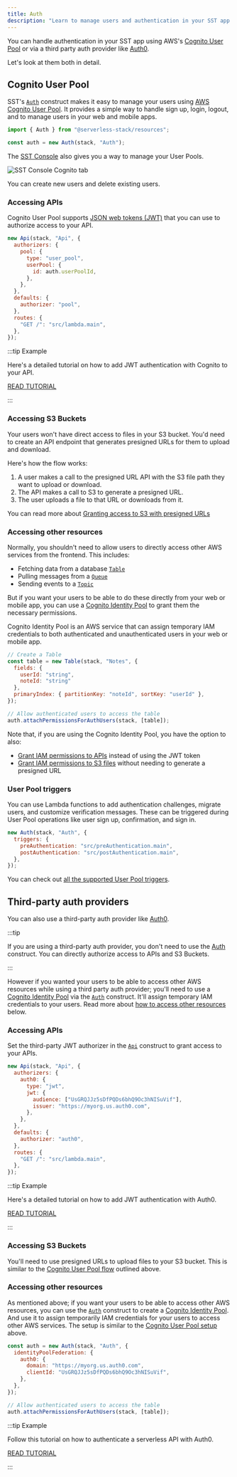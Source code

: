```yaml
---
title: Auth
description: "Learn to manage users and authentication in your SST app."
---
```


You can handle authentication in your SST app using AWS's [Cognito User Pool](https://docs.aws.amazon.com/cognito/latest/developerguide/cognito-user-identity-pools.html) or via a third party auth provider like [Auth0](https://auth0.com/).

Let's look at them both in detail.

## Cognito User Pool

SST's [`Auth`](constructs/Auth.md) construct makes it easy to manage your users using [AWS Cognito User Pool](https://docs.aws.amazon.com/cognito/latest/developerguide/cognito-user-identity-pools.html). It provides a simple way to handle sign up, login, logout, and to manage users in your web and mobile apps.

```js
import { Auth } from "@serverless-stack/resources";

const auth = new Auth(stack, "Auth");
```

The [SST Console](console.md) also gives you a way to manage your User Pools.

![SST Console Cognito tab](/img/console/sst-console-cognito-tab.png)

You can create new users and delete existing users.

### Accessing APIs

Cognito User Pool supports [JSON web tokens (JWT)](https://en.wikipedia.org/wiki/JSON_Web_Token) that you can use to authorize access to your API.

```js
new Api(stack, "Api", {
  authorizers: {
    pool: {
      type: "user_pool",
      userPool: {
        id: auth.userPoolId,
      },
    },
  },
  defaults: {
    authorizer: "pool",
  },
  routes: {
    "GET /": "src/lambda.main",
  },
});
```

:::tip Example

Here's a detailed tutorial on how to add JWT authentication with Cognito to your API.

[READ TUTORIAL](https://sst.dev/examples/how-to-add-jwt-authorization-with-cognito-user-pool-to-a-serverless-api.html)

:::

### Accessing S3 Buckets

Your users won't have direct access to files in your S3 bucket. You'd need to create an API endpoint that generates presigned URLs for them to upload and download.

Here's how the flow works:

1. A user makes a call to the presigned URL API with the S3 file path they want to upload or download.
2. The API makes a call to S3 to generate a presigned URL.
3. The user uploads a file to that URL or downloads from it.

You can read more about [Granting access to S3 with presigned URLs](./storage#granting-access-with-presigned-url)

### Accessing other resources

Normally, you shouldn't need to allow users to directly access other AWS services from the frontend. This includes:

- Fetching data from a database [`Table`](constructs/Table.md)
- Pulling messages from a [`Queue`](constructs/Queue.md)
- Sending events to a [`Topic`](constructs/Topic.md)

But if you want your users to be able to do these directly from your web or mobile app, you can use a [Cognito Identity Pool](https://docs.aws.amazon.com/cognito/latest/developerguide/cognito-identity.html) to grant them the necessary permissions.

Cognito Identity Pool is an AWS service that can assign temporary IAM credentials to both authenticated and unauthenticated users in your web or mobile app.

```js
// Create a Table
const table = new Table(stack, "Notes", {
  fields: {
    userId: "string",
    noteId: "string"
  },
  primaryIndex: { partitionKey: "noteId", sortKey: "userId" },
});

// Allow authenticated users to access the table
auth.attachPermissionsForAuthUsers(stack, [table]);
```

Note that, if you are using the Cognito Identity Pool, you have the option to also:

- [Grant IAM permissions to APIs](./api.md#cognito-identity-pool) instead of using the JWT token
- [Grant IAM permissions to S3 files](./storage.md#granting-access-with-cognito-identity-pool) without needing to generate a presigned URL

### User Pool triggers

You can use Lambda functions to add authentication challenges, migrate users, and customize verification messages. These can be triggered during User Pool operations like user sign up, confirmation, and sign in.

```js
new Auth(stack, "Auth", {
  triggers: {
    preAuthentication: "src/preAuthentication.main",
    postAuthentication: "src/postAuthentication.main",
  },
});
```

You can check out [all the supported User Pool triggers](constructs/Auth.md#authuserpooltriggers).

## Third-party auth providers

You can also use a third-party auth provider like [Auth0](https://auth0.com).

:::tip

If you are using a third-party auth provider, you don't need to use the [Auth](constructs/Auth.md) construct. You can directly authorize access to APIs and S3 Buckets.

:::

However if you wanted your users to be able to access other AWS resources while using a third party auth provider; you'll need to use a [Cognito Identity Pool](https://en.wikipedia.org/wiki/JSON_Web_Token) via the [`Auth`](constructs/Auth.md) construct. It'll assign temporary IAM credentials to your users. Read more about [how to access other resources](#accessing-other-resources-1) below.

### Accessing APIs

Set the third-party JWT authorizer in the [`Api`](constructs/Api.md) construct to grant access to your APIs.

```js
new Api(stack, "Api", {
  authorizers: {
    auth0: {
      type: "jwt",
      jwt: {
        audience: ["UsGRQJJz5sDfPQDs6bhQ9Oc3hNISuVif"],
        issuer: "https://myorg.us.auth0.com",
      },
    },
  },
  defaults: {
    authorizer: "auth0",
  },
  routes: {
    "GET /": "src/lambda.main",
  },
});
```

:::tip Example

Here's a detailed tutorial on how to add JWT authentication with Auth0.

[READ TUTORIAL](https://sst.dev/examples/how-to-add-jwt-authorization-with-auth0-to-a-serverless-api.html)

:::

### Accessing S3 Buckets

You'll need to use presigned URLs to upload files to your S3 bucket. This is similar to the [Cognito User Pool flow](#accessing-s3-buckets) outlined above.

### Accessing other resources

As mentioned above; if you want your users to be able to access other AWS resources, you can use the [`Auth`](constructs/Auth.md) construct to create a [Cognito Identity Pool](https://docs.aws.amazon.com/cognito/latest/developerguide/cognito-identity.html). And use it to assign temporarily IAM credentials for your users to access other AWS services. The setup is similar to the [Cognito User Pool setup](#accessing-other-resources) above.

```js
const auth = new Auth(stack, "Auth", {
  identityPoolFederation: {
    auth0: {
      domain: "https://myorg.us.auth0.com",
      clientId: "UsGRQJJz5sDfPQDs6bhQ9Oc3hNISuVif",
    },
  },
});

// Allow authenticated users to access the table
auth.attachPermissionsForAuthUsers(stack, [table]);
```

:::tip Example

Follow this tutorial on how to authenticate a serverless API with Auth0.

[READ TUTORIAL](https://sst.dev/examples/how-to-add-auth0-authentication-to-a-serverless-api.html)

:::
